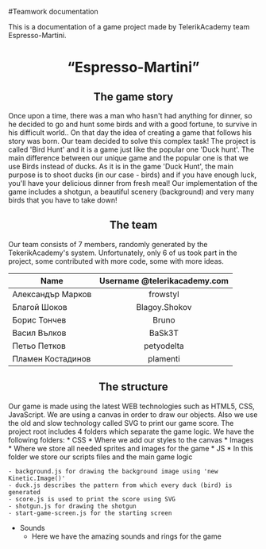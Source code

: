 #Teamwork documentation

This is a documentation of a game project made by TelerikAcademy team Espresso-Martini.

<h1 align="center">“Espresso-Martini”</h1>

<h2 align="center">The game story</h2>
Once upon a time, there was a man who hasn't had anything for dinner, so he decided to go and hunt some birds and with a good fortune, to survive in his difficult world.. On that day the idea of creating a game that follows his story was born. Our team decided to solve this complex task! 
The project is called 'Bird Hunt' and it is a game just like the popular one 'Duck hunt'.
The main difference between our unique game and the popular one is that we use Birds instead of ducks.
As it is in the game 'Duck Hunt', the main purpose is to shoot ducks (in our case - birds) and if you have enough luck, you'll have your delicious dinner from fresh meal!
Our implementation of the game includes a shotgun, a beautiful scenery (background) and very many birds that you have to take down!

<h2 align="center">The team</h2>
Our team consists of 7 members, randomly generated by the TekerikAcademy's system.
Unfortunately, only 6 of us took part in the project, some contributed with more code, some with more ideas.

| Name               | Username @telerikacademy.com |
| ------------------ |:----------------------------:|
| Александър Марков  | frowstyl                     |
| Благой Шоков       | Blagoy.Shokov                |
| Борис Тончев       | Bruno                        |
| Васил Вълков       | BaSk3T                       |
| Петьо Петков       | petyodelta                   |
| Пламен Костадинов  | plamenti                     |

<h2 align="center">The structure</h2>
Our game is made using the latest WEB technologies such as HTML5, CSS, JavaScript.
We are using a canvas in order to draw our objects. Also we use the old and slow technology called SVG to print our game score.
The project root includes 4 folders which separate the game logic.
We have the following folders:
* CSS
  *   Where we add our styles to the canvas
* Images
  *   Where we store all needed sprites and images for the game
* JS
  *   In this folder we store our scripts files and the main game logic
	
	- background.js for drawing the background image using 'new Kinetic.Image()'
	- duck.js describes the pattern from which every duck (bird) is generated
	- score.js is used to print the score using SVG
	- shotgun.js for drawing the shotgun
	- start-game-screen.js for the starting screen
	
* Sounds
  *   Here we have the amazing sounds and rings for the game

